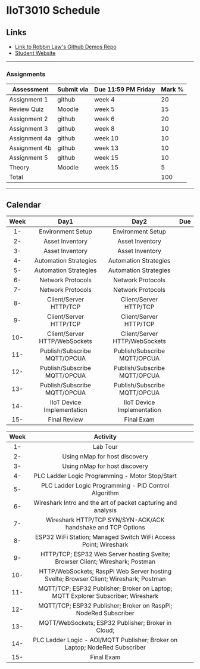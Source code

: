 # IIoT3010 Schedule

## Links

- [Link to Robbin Law's Github Demos Repo]()
- [Student Website]()

---

### Assignments

| Assessment | Submit via | Due 11:59 PM Friday | Mark %|
|---|---|---|---|
| Assignment 1 | github | week 4  | 20 |
| Review Quiz | Moodle | week 5  | 15 |
| Assignment 2 | github | week 6  | 20 |
| Assignment 3 | github | week 8  | 10 |
| Assignment 4a| github | week 10  | 10 |
| Assignment 4b| github | week 13  | 10 |
| Assignment 5 | github | week 15  | 10 |
| Theory | Moodle | week 15  | 5 |
|Total|||100|

---

## Calendar

|Week|Day1|Day2|Due|
|:-:|:-:|:-:|:-:|
|1-|Environment Setup|Environment Setup|
|2-|Asset Inventory|Asset Inventory|
|3-|Asset Inventory|Asset Inventory|
|4-|Automation Strategies|Automation Strategies||
|5-|Automation Strategies|Automation Strategies||
|6-|Network Protocols|Network Protocols||
|7-|Network Protocols|Network Protocols|
|8-|Client/Server HTTP/TCP|Client/Server HTTP/TCP||
|9-|Client/Server HTTP/TCP|Client/Server HTTP/TCP|
|10-|Client/Server HTTP/WebSockets|Client/Server HTTP/WebSockets||
|11-|Publish/Subscribe MQTT/OPCUA|Publish/Subscribe MQTT/OPCUA|
|12-|Publish/Subscribe MQTT/OPCUA|Publish/Subscribe MQTT/OPCUA||
|13-|Publish/Subscribe MQTT/OPCUA|Publish/Subscribe MQTT/OPCUA||
|14-|IIoT Device Implementation|IIoT Device Implementation||
|15-|Final Review|Final Exam||

|Week|Activity|||
|:-:|:-:|:-:|:-:|
|1-|Lab Tour||
|2-|Using nMap for host discovery||
|3-|Using nMap for host discovery||
|4-|PLC Ladder Logic Programming - Motor Stop/Start||
|5-|PLC Ladder Logic Programming - PID Control Algorithm||
|6-|Wireshark Intro and the art of packet capturing and analysis||
|7-|Wireshark HTTP/TCP SYN/SYN-ACK/ACK handshake and TCP Options||
|8-|ESP32 WiFi Station; Managed Switch WiFi Access Point; Wireshark||
|9-|HTTP/TCP; ESP32 Web Server hosting Svelte; Browser Client; Wireshark; Postman||
|10-|HTTP/WebSockets; RaspPi Web Server hosting Svelte; Browser Client; Wireshark; Postman||
|11-|MQTT/TCP; ESP32 Publisher; Broker on Laptop; MQTT Explorer Subscriber; Wireshark||
|12-|MQTT/TCP; ESP32 Publisher; Broker on RaspPi; NodeRed Subscriber||
|13-|MQTT/WebSockets; ESP32 Publisher; Broker in Cloud; ||
|14-|PLC Ladder Logic - AOI/MQTT Publisher; Broker on Laptop; NodeRed Subscriber||
|15-|Final Exam||